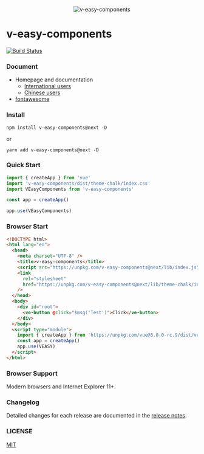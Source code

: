 <p align="center">
  <img src="https://linkorg.club/logo.png" alt="v-easy-components">
</p>

# v-easy-components

[![Build Status](https://travis-ci.com/Linkontoask/v-easy-components.svg?token=DxCbMdsVpziN8id5YUJs&branch=master)](https://travis-ci.com/Linkontoask/v-easy-components)
<a href="https://github.com/Linkontoask/v-easy-components"><img src="https://img.shields.io/badge/dev-v1.2.4-blue.svg" alt=""></a>
<a href="https://github.com/Linkontoask/v-easy-components"><img src="https://img.shields.io/badge/size-151kb-green.svg" alt=""></a>
<a href="https://github.com/Linkontoask/v-easy-components"><img src="https://img.shields.io/badge/vue-2.x-orange.svg" alt=""></a>
<a href="https://github.com/Linkontoask/v-easy-components"><img src="https://img.shields.io/badge/license-MIT-red.svg" alt=""></a>

### Document

- Homepage and documentation
  - [International users](https://linkorg.club)
  - [Chinese users](https://linkorg.club/zh/)
- [fontawesome](https://fontawesome.com/start)

### Install

```
npm install v-easy-components@next -D
```

or

```
yarn add v-easy-components@next -D
```

### Quick Start

```javascript
import { createApp } from 'vue'
import 'v-easy-components/dist/theme-chalk/index.css'
import VEasyComponents from 'v-easy-components'

const app = createApp()

app.use(VEasyComponents)
```

### Browser Start

```html
<!DOCTYPE html>
<html lang="en">
  <head>
    <meta charset="UTF-8" />
    <title>v-easy-components</title>
    <script src="https://unpkg.com/v-easy-components@next/lib/index.js"></script>
    <link
      rel="stylesheet"
      href="https://unpkg.com/v-easy-components@next/lib/theme-chalk/index.css"
    />
  </head>
  <body>
    <div id="root">
      <ve-button @click="$msg('Test')">Click</ve-button>
    </div>
  </body>
  <script type="module">
    import { createApp } from 'https://unpkg.com/vue@3.0.0-rc.9/dist/vue.esm-browser.js'
    const app = createApp()
    app.use(VEASY)
  </script>
</html>
```

### Browser Support

Modern browsers and Internet Explorer 11+.

### Changelog

Detailed changes for each release are documented in the [release notes](CHANGELOG.md).

### LICENSE

[MIT](./src/LICENSE)
